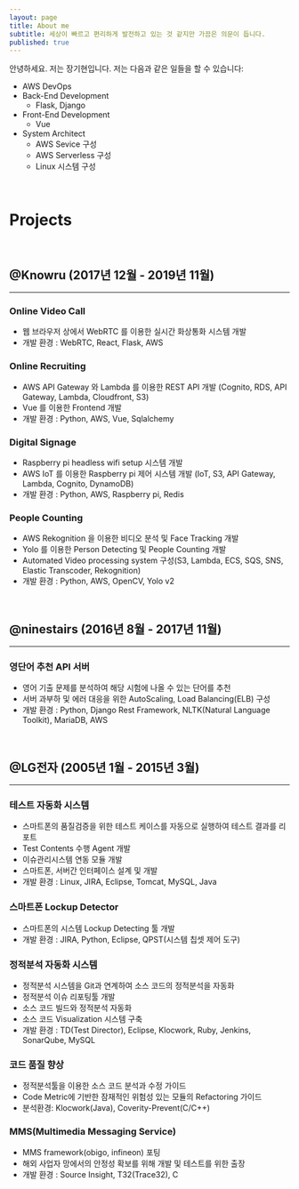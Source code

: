 ```yaml
---
layout: page
title: About me
subtitle: 세상이 빠르고 편리하게 발전하고 있는 것 같지만 가끔은 의문이 듭니다.
published: true
---
```


안녕하세요. 저는 장기현입니다. 저는 다음과 같은 일들을 할 수 있습니다:

- AWS DevOps
- Back-End Development
  - Flask, Django
- Front-End Development
  - Vue
- System Architect
  - AWS Sevice 구성
  - AWS Serverless 구성
  - Linux 시스템 구성

<br />

# Projects

<br />

## @Knowru (2017년 12월 - 2019년 11월)
---
### Online Video Call
- 웹 브라우저 상에서 WebRTC 를 이용한 실시간 화상통화 시스템 개발
- 개발 환경 : WebRTC, React, Flask, AWS

### Online Recruiting
- AWS API Gateway 와 Lambda 를 이용한 REST API 개발 (Cognito, RDS, API Gateway, Lambda, Cloudfront, S3)
- Vue 를 이용한 Frontend 개발
- 개발 환경 : Python, AWS, Vue, Sqlalchemy

### Digital Signage
- Raspberry pi headless wifi setup 시스템 개발
- AWS IoT 를 이용한 Raspberry pi 제어 시스템 개발 (IoT, S3, API Gateway, Lambda, Cognito, DynamoDB)
- 개발 환경 : Python, AWS, Raspberry pi, Redis

### People Counting
- AWS Rekognition 을 이용한 비디오 분석 및 Face Tracking 개발
- Yolo 를 이용한 Person Detecting 및 People Counting 개발
- Automated Video processing system 구성(S3, Lambda, ECS, SQS, SNS, Elastic Transcoder, Rekognition)
- 개발 환경 : Python, AWS, OpenCV, Yolo v2

<br />

## @ninestairs (2016년 8월 - 2017년 11월)
---
### 영단어 추천 API 서버
- 영어 기출 문제를 분석하여 해당 시험에 나올 수 있는 단어를 추천
- 서버 과부하 및 에러 대응을 위한 AutoScaling, Load Balancing(ELB) 구성
- 개발 환경 : Python, Django Rest Framework, NLTK(Natural Language Toolkit), MariaDB, AWS

<br />

## @LG전자 (2005년 1월 - 2015년 3월)
---
### 테스트 자동화 시스템
- 스마트폰의 품질검증을 위한 테스트 케이스를 자동으로 실행하여 테스트 결과를 리포트
- Test Contents 수행 Agent 개발
- 이슈관리시스템 연동 모듈 개발
- 스마트폰, 서버간 인터페이스 설계 및 개발
- 개발 환경 : Linux, JIRA, Eclipse, Tomcat, MySQL, Java

### 스마트폰 Lockup Detector
- 스마트폰의 시스템 Lockup Detecting 툴 개발
- 개발 환경 : JIRA, Python, Eclipse, QPST(시스템 칩셋 제어 도구)

### 정적분석 자동화 시스템
- 정적분석 시스템을 Git과 연계하여 소스 코드의 정적분석을 자동화
- 정적분석 이슈 리포팅툴 개발
- 소스 코드 빌드와 정적분석 자동화
- 소스 코드 Visualization 시스템 구축
- 개발 환경 : TD(Test Director), Eclipse, Klocwork, Ruby, Jenkins, SonarQube, MySQL

### 코드 품질 향상
- 정적분석툴을 이용한 소스 코드 분석과 수정 가이드
- Code Metric에 기반한 잠재적인 위험성 있는 모듈의 Refactoring 가이드
- 분석환경: Klocwork(Java), Coverity-Prevent(C/C++)

### MMS(Multimedia Messaging Service)
- MMS framework(obigo, infineon) 포팅
- 해외 사업자 망에서의 안정성 확보를 위해 개발 및 테스트를 위한 출장
- 개발 환경 : Source Insight, T32(Trace32), C

<br />
